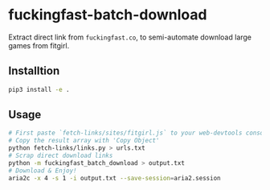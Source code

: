 # fuckingfast-batch-download

Extract direct link from `fuckingfast.co`, to semi-automate download large games from fitgirl.

## Installtion

```bash
pip3 install -e .
```

## Usage

```bash
# First paste `fetch-links/sites/fitgirl.js` to your web-devtools console
# Copy the result array with 'Copy Object'
python fetch-links/links.py > urls.txt
# Scrap direct download links
python -m fuckingfast_batch_download > output.txt
# Download & Enjoy!
aria2c -x 4 -s 1 -i output.txt --save-session=aria2.session
```